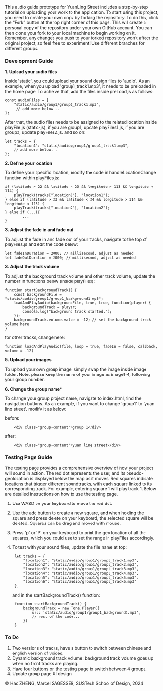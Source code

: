 This audio guide prototype for YuanLing Street includes a step-by-step tutorial on uploading your work to the application. To start using this project, you need to create your own copy by forking the repository. To do this, click the “Fork” button at the top right corner of this page. This will create a personal copy of the repository under your own GitHub account. You can then clone your fork to your local machine to begin working on it. Remember, any changes you push to your forked repository won’t affect the original project, so feel free to experiment! Use different branches for different groups.

### Development Guide ###

**1. Upload your audio files**

Inside 'static', you could upload your sound design files to 'audio'. As an example, when you upload 'group1_track1.mp3', it needs to be preloaded in the home page. To acheive that, add the files inside preLoad.js as follows:

    const audioFiles = [
        "static/audio/group1/group1_track1.mp3",
         // add more below...   
    ];

After that, the audio files needs to be assigned to the related location inside playFile.js (static-js), if you are group1, update playFiles1.js, if you are group2, update playFiles2.js. and so on:

    let tracks = {
        "location1": "static/audio/group1/group1_track1.mp3",
        // add more below...
    };

**2. Define your location**

To define your specific location, modify the code in handleLocationChange function within playFiles.js:    
    
    if (latitude > 22 && latitude < 23 && longitude > 113 && longitude < 114) {
        playTrack(tracks["location1"], "location1");        
    } else if (latitude > 23 && latitude < 24 && longitude > 114 && longitude < 115) {
        playTrack(tracks["location2"], "location2");        
    } else if (...){
            ...        
    }

**3. Adjust the fade in and fade out**

To adjust the fade in and fade out of your tracks, navigate to the top of playFiles.js and edit the code below:

    let fadeInDuration = 2000; // millisecond, adjust as needed
    let fadeOutDuration = 2000; // millisecond, adjust as needed

**3. Adjust the track volume**

To adjust the background track volume and other track volume, update the number in functions below (inside playFiles):

    function startBackgroundTrack() {
        const backgroundFile = "static/audio/group1/group1_background1.mp3";
        loadAndPlayAudio(backgroundFile, true, true, function(player) {
            backgroundTrack = player;
            console.log("background track started.");
        });
        backgroundTrack.volume.value = -12; // set the background track volume here
    }

for other tracks, change here:

    function loadAndPlayAudio(file, loop = true, fadeIn = false, callback, volume = -12)
    
**5. Upload your images**

To upload your own group image, simply swap the image inside image folder. Note: please keep the name of your image as image1-4, following your group number.

**6. Change the group name***

To change your group project name, navigate to index.html, find the navigation buttons. As an example, if you want to change 'group1' to 'yuan ling street', modify it as below;

before:

        <div class="group-content">group 1</div>
    


after:

        <div class="group-content">yuan ling street</div>
        

### Testing Page Guide ###

The testing page provides a comprehensive overview of how your project will sound in action. The red dot represents the user, and its pseudo-geolocation is displayed below the map as it moves. Red squares indicate locations that trigger different soundtracks, with each square linked to its corresponding track. For example, entering square 1 will play track 1. Below are detailed instructions on how to use the testing page.

1. Use WASD on your keyboard to move the red dot.
2. Use the add button to create a new square, and when holding the square and press delete on your keyboard, the selected square will be deleted. Squares can be drag and moved with mouse.
3. Press 'p' or 'P' on your keyboard to print the geo location of all the squares, which you could use to set the range in playFiles accordingly.
4. To test with your sound files, update the file name at top: 

        let tracks = {
            "location1": "static/audio/group1/group1_track1.mp3",
            "location2": "static/audio/group1/group1_track2.mp3",
            "location3": "static/audio/group1/group1_track3.mp3",
            "location4": "static/audio/group1/group1_track4.mp3",
            "location5": "static/audio/group1/group1_track5.mp3",
            "location6": "static/audio/group1/group1_track6.mp3"
        };

    and in the startBackgroundTrack() function:
    
        function startBackgroundTrack() {
            backgroundTrack = new Tone.Player({
                url: 'static/audio/group1/group1_background1.mp3',
                // rest of the code...
            })
        }

### To Do ###

1. Two versions of tracks, have a button to switch between chinese and english version of voices.
2. Dynamic background track volume: background track volume goes up when no front tracks are playing.
3. Have four buttons on the testing page to switch between 4 groups.
4. Update group page UI design.


© Hao ZHENG, Marcel SAGESSER, SUSTech School of Design, 2024

